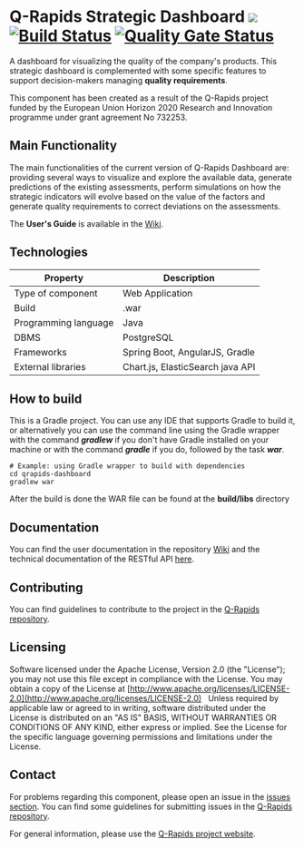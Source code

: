 # Q-Rapids Strategic Dashboard ![](https://img.shields.io/badge/License-Apache2.0-blue.svg) [![Build Status](https://travis-ci.org/q-rapids/qrapids-dashboard.svg?branch=master)](https://travis-ci.org/q-rapids/qrapids-dashboard) [![Quality Gate Status](https://sonarcloud.io/api/project_badges/measure?project=q-rapids_qrapids-dashboard&metric=alert_status)](https://sonarcloud.io/dashboard?id=q-rapids_qrapids-dashboard)
A dashboard for visualizing the quality of the company's products. This strategic dashboard is complemented with some specific features to support decision-makers managing **quality requirements**.

This component has been created as a result of the Q-Rapids project funded by the European Union Horizon 2020 Research and Innovation programme under grant agreement No 732253.

## Main Functionality
The main functionalities of the current version of Q-Rapids Dashboard are: providing several ways to visualize and explore the available data, generate predictions of the existing assessments, perform simulations on how the strategic indicators will evolve based on the value of the factors and generate quality requirements to correct deviations on the assessments.

The **User's Guide** is available in the [Wiki](https://github.com/q-rapids/qrapids-dashboard/wiki/User-Guide).

## Technologies
|Property|Description|
| -------------------- | --------------------------------|
| Type of component    | Web Application                 |
| Build                | .war                            |
| Programming language | Java                            |
| DBMS                 | PostgreSQL                       |
| Frameworks           | Spring Boot, AngularJS, Gradle  |
| External libraries   | Chart.js, ElasticSearch java API|

## How to build
This is a Gradle project. You can use any IDE that supports Gradle to build it, or alternatively you can use the command line using the Gradle wrapper with the command *__gradlew__* if you don't have Gradle installed on your machine or with the command *__gradle__* if you do, followed by the task *__war__*.

```
# Example: using Gradle wrapper to build with dependencies
cd qrapids-dashboard
gradlew war
```
After the build is done the WAR file can be found at the __build/libs__ directory

## Documentation

You can find the user documentation in the repository [Wiki](https://github.com/q-rapids/qrapids-dashboard/wiki) and the technical documentation of the RESTful API [here](https://q-rapids.github.io/qrapids-dashboard).

## Contributing

You can find guidelines to contribute to the project in the [Q-Rapids repository](https://github.com/q-rapids/q-rapids/blob/master/CONTRIBUTING.md).

## Licensing

Software licensed under the Apache License, Version 2.0 (the "License"); you may not use this file except in compliance with the License. You may obtain a copy of the License at [http://www.apache.org/licenses/LICENSE-2.0](http://www.apache.org/licenses/LICENSE-2.0)
 
Unless required by applicable law or agreed to in writing, software distributed under the License is distributed on an "AS IS" BASIS,
WITHOUT WARRANTIES OR CONDITIONS OF ANY KIND, either express or implied. See the License for the specific language governing permissions and limitations under the License.

## Contact

For problems regarding this component, please open an issue in the [issues section](https://github.com/q-rapids/qrapids-dashboard/issues). You can find some guidelines for submitting issues in the [Q-Rapids repository](https://github.com/q-rapids/q-rapids/blob/master/CONTRIBUTING.md).

For general information, please use the [Q-Rapids project website](http://www.q-rapids.eu/contact).

